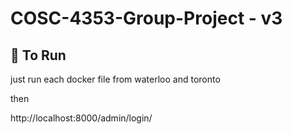 # COSC-4353-Group-Project - v3 

## 🚀 To Run 

just run each docker file from waterloo and toronto 

then 

http://localhost:8000/admin/login/

